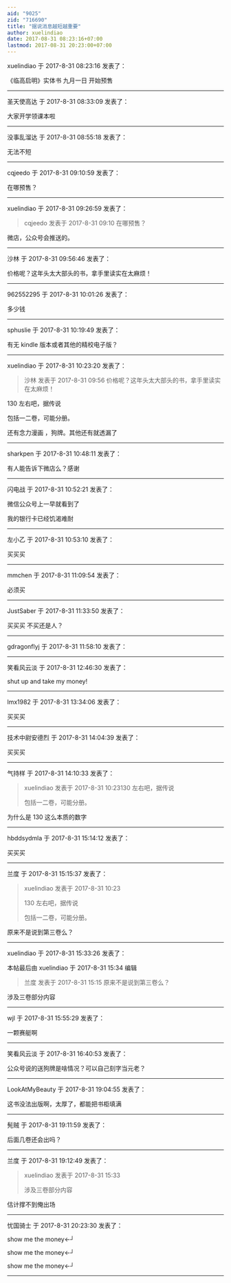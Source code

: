 ```yaml
---
aid: "9025"
zid: "716690"
title: "据说消息越短越重要"
author: xuelindiao
date: 2017-08-31 08:23:16+07:00
lastmod: 2017-08-31 20:23:00+07:00
---
```


xuelindiao 于 2017-8-31 08:23:16 发表了：

《临高启明》实体书 九月一日 开始预售

---

圣天使高达 于 2017-8-31 08:33:09 发表了：

大家开学领课本啦

---

没事乱溜达 于 2017-8-31 08:55:18 发表了：

无法不短

---

cqjeedo 于 2017-8-31 09:10:59 发表了：

在哪预售？

---

xuelindiao 于 2017-8-31 09:26:59 发表了：

> cqjeedo 发表于 2017-8-31 09:10 在哪预售？

微店，公众号会推送的。

---

沙林 于 2017-8-31 09:56:46 发表了：

价格呢？这年头太大部头的书，拿手里读实在太麻烦！

---

962552295 于 2017-8-31 10:01:26 发表了：

多少钱

---

sphuslie 于 2017-8-31 10:19:49 发表了：

有无 kindle 版本或者其他的精校电子版？

---

xuelindiao 于 2017-8-31 10:23:20 发表了：

> 沙林 发表于 2017-8-31 09:56 价格呢？这年头太大部头的书，拿手里读实在太麻烦！

130 左右吧，据传说

包括一二卷，可能分册。

还有念力漫画 ，狗牌。其他还有就透漏了

---

sharkpen 于 2017-8-31 10:48:11 发表了：

有人能告诉下微店么？感谢

---

闪电战 于 2017-8-31 10:52:21 发表了：

微信公众号上一早就看到了

我的银行卡已经饥渴难耐

---

左小乙 于 2017-8-31 10:53:10 发表了：

买买买

---

mmchen 于 2017-8-31 11:09:54 发表了：

必须买

---

JustSaber 于 2017-8-31 11:33:50 发表了：

买买买 不买还是人？

---

gdragonflyj 于 2017-8-31 11:58:10 发表了：

---

笑看风云淡 于 2017-8-31 12:46:30 发表了：

shut up and take my money!

---

lmx1982 于 2017-8-31 13:34:06 发表了：

买买买

---

技术中尉安德烈 于 2017-8-31 14:04:39 发表了：

买买买

---

气持样 于 2017-8-31 14:10:33 发表了：

> xuelindiao 发表于 2017-8-31 10:23130 左右吧，据传说
>
> 包括一二卷，可能分册。

为什么是 130 这么本质的数字

---

hbddsydmla 于 2017-8-31 15:14:12 发表了：

买买买

---

兰度 于 2017-8-31 15:15:37 发表了：

> xuelindiao 发表于 2017-8-31 10:23
>
> 130 左右吧，据传说
>
> 包括一二卷，可能分册。

原来不是说到第三卷么？

---

xuelindiao 于 2017-8-31 15:33:26 发表了：

本帖最后由 xuelindiao 于 2017-8-31 15:34 编辑

> 兰度 发表于 2017-8-31 15:15 原来不是说到第三卷么？

涉及三卷部分内容

---

wjl 于 2017-8-31 15:55:29 发表了：

一颗赛艇啊

---

笑看风云淡 于 2017-8-31 16:40:53 发表了：

公众号说的送狗牌是啥情况？可以自己刻字当元老？

---

LookAtMyBeauty 于 2017-8-31 19:04:55 发表了：

这书没法出版啊，太厚了，都能把书柜填满

---

髡贼 于 2017-8-31 19:11:59 发表了：

后面几卷还会出吗？

---

兰度 于 2017-8-31 19:12:49 发表了：

> xuelindiao 发表于 2017-8-31 15:33
>
> 涉及三卷部分内容

估计撑不到俺出场

---

忧国骑士 于 2017-8-31 20:23:30 发表了：

show me the money←┘

show me the money←┘

show me the money←┘

---
